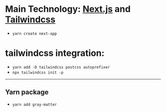 # Main Technology: [Next.js](https://nextjs.org/) and [Tailwindcss](https://tailwindcss.com/docs/guides/nextjs)

- `yarn create next-app`

# tailwindcss integration:

- `yarn add -D tailwindcss postcss autoprefixer`
- `npx tailwindcss init -p`

---

## Yarn package

- `yarn add gray-matter`
